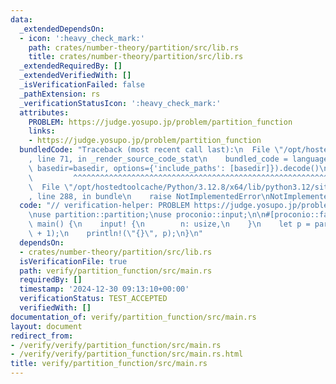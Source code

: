 ```yaml
---
data:
  _extendedDependsOn:
  - icon: ':heavy_check_mark:'
    path: crates/number-theory/partition/src/lib.rs
    title: crates/number-theory/partition/src/lib.rs
  _extendedRequiredBy: []
  _extendedVerifiedWith: []
  _isVerificationFailed: false
  _pathExtension: rs
  _verificationStatusIcon: ':heavy_check_mark:'
  attributes:
    PROBLEM: https://judge.yosupo.jp/problem/partition_function
    links:
    - https://judge.yosupo.jp/problem/partition_function
  bundledCode: "Traceback (most recent call last):\n  File \"/opt/hostedtoolcache/Python/3.12.8/x64/lib/python3.12/site-packages/onlinejudge_verify/documentation/build.py\"\
    , line 71, in _render_source_code_stat\n    bundled_code = language.bundle(stat.path,\
    \ basedir=basedir, options={'include_paths': [basedir]}).decode()\n          \
    \         ^^^^^^^^^^^^^^^^^^^^^^^^^^^^^^^^^^^^^^^^^^^^^^^^^^^^^^^^^^^^^^^^^^^^^^^^^^^^^^^^^\n\
    \  File \"/opt/hostedtoolcache/Python/3.12.8/x64/lib/python3.12/site-packages/onlinejudge_verify/languages/rust.py\"\
    , line 288, in bundle\n    raise NotImplementedError\nNotImplementedError\n"
  code: "// verification-helper: PROBLEM https://judge.yosupo.jp/problem/partition_function\n\
    \nuse partition::partition;\nuse proconio::input;\n\n#[proconio::fastout]\nfn\
    \ main() {\n    input! {\n        n: usize,\n    }\n    let p = partition::<998244353>(n\
    \ + 1);\n    println!(\"{}\", p);\n}\n"
  dependsOn:
  - crates/number-theory/partition/src/lib.rs
  isVerificationFile: true
  path: verify/partition_function/src/main.rs
  requiredBy: []
  timestamp: '2024-12-30 09:13:10+00:00'
  verificationStatus: TEST_ACCEPTED
  verifiedWith: []
documentation_of: verify/partition_function/src/main.rs
layout: document
redirect_from:
- /verify/verify/partition_function/src/main.rs
- /verify/verify/partition_function/src/main.rs.html
title: verify/partition_function/src/main.rs
---
```

